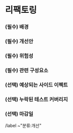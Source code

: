 리팩토링
==
<!-- 리팩토링이 필요하게 된 계기 -->
### (필수) 배경


<!-- 어떻게 개선할 것인지 -->
### (필수) 개선안


<!-- 해당 리팩토링으로 위험한 부분 -->
### (필수) 위험성


<!-- 연관된 구성요소 -->
### (필수) 관련 구성요소


<!-- 해당 리팩토링으로 영향이 갈 것 같은 부분 -->
### (선택) 예상되는 사이드 이펙트


<!-- 해당 리팩토링에 연관되었으나 테스트로 커버되지 않는 항목 -->
### (선택) 누락된 테스트 커버리지


<!-- 마감 기한 (ex. 2022/07/17) -->
### (선택) 마감일


/label ~"분류:개선"
